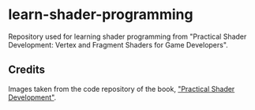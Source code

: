 # learn-shader-programming
Repository used for learning shader programming from "Practical Shader Development: Vertex and Fragment Shaders for Game Developers".

## Credits
Images taken from the code repository of the book, ["Practical Shader Development"](https://github.com/Apress/practical-shader-dev).

